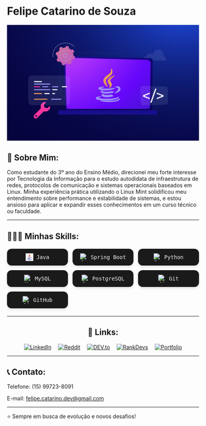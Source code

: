 <h1><span>Felipe Catarino de Souza</span></h1>
<img src="2022-Todays-Industries-using-Java-Application.png">

<h2>👋 Sobre Mim:</h2>
Como estudante do 3º ano do Ensino Médio, direcionei meu forte interesse por Tecnologia da Informação para o estudo autodidata de infraestrutura de redes, protocolos de comunicação e sistemas operacionais baseados em Linux. Minha experiência prática utilizando o Linux Mint solidificou meu entendimento sobre performance e estabilidade de sistemas, e estou ansioso para aplicar e expandir esses conhecimentos em um curso técnico ou faculdade.

-----

<h2>🧑🏻‍💻 Minhas Skills:</h2>
<div style="display: grid; grid-template-columns: repeat(auto-fit, minmax(150px, 1fr)); gap: 12px; margin: 20px 0;">
  <div style="background-color: #1a1a1a; color: #f0f0f0; padding: 12px; border-radius: 12px; font-family: monospace; box-shadow: 0 4px 6px rgba(0,0,0,0.1); text-align: center; display: flex; align-items: center; justify-content: center; gap: 8px;">
    <img src="java.png" width="20" height="20" alt="Java" />
    <span>Java</span>
  </div>
  <div style="background-color: #1a1a1a; color: #f0f0f0; padding: 12px; border-radius: 12px; font-family: monospace; box-shadow: 0 4px 6px rgba(0,0,0,0.1); text-align: center; display: flex; align-items: center; justify-content: center; gap: 8px;">
    <img src="https://cdn.jsdelivr.net/gh/devicons/devicon/icons/spring/spring-original.svg" width="20" height="20" alt="Spring Boot" />
    <span>Spring Boot</span>
  </div>
  <div style="background-color: #1a1a1a; color: #f0f0f0; padding: 12px; border-radius: 12px; font-family: monospace; box-shadow: 0 4px 6px rgba(0,0,0,0.1); text-align: center; display: flex; align-items: center; justify-content: center; gap: 8px;">
    <img src="https://cdn.jsdelivr.net/gh/devicons/devicon/icons/python/python-original.svg" width="20" height="20" alt="Python" />
    <span>Python</span>
  </div>
  <div style="background-color: #1a1a1a; color: #f0f0f0; padding: 12px; border-radius: 12px; font-family: monospace; box-shadow: 0 4px 6px rgba(0,0,0,0.1); text-align: center; display: flex; align-items: center; justify-content: center; gap: 8px;">
    <img src="https://cdn.jsdelivr.net/gh/devicons/devicon/icons/mysql/mysql-original.svg" width="20" height="20" alt="MySQL" />
    <span>MySQL</span>
  </div>
  <div style="background-color: #1a1a1a; color: #f0f0f0; padding: 12px; border-radius: 12px; font-family: monospace; box-shadow: 0 4px 6px rgba(0,0,0,0.1); text-align: center; display: flex; align-items: center; justify-content: center; gap: 8px;">
    <img src="https://cdn.jsdelivr.net/gh/devicons/devicon/icons/postgresql/postgresql-original.svg" width="20" height="20" alt="PostgreSQL" />
    <span>PostgreSQL</span>
  </div>
  <div style="background-color: #1a1a1a; color: #f0f0f0; padding: 12px; border-radius: 12px; font-family: monospace; box-shadow: 0 4px 6px rgba(0,0,0,0.1); text-align: center; display: flex; align-items: center; justify-content: center; gap: 8px;">
    <img src="https://cdn.jsdelivr.net/gh/devicons/devicon/icons/git/git-original.svg" width="20" height="20" alt="Git" />
    <span>Git</span>
  </div>
  <div style="background-color: #1a1a1a; color: #f0f0f0; padding: 12px; border-radius: 12px; font-family: monospace; box-shadow: 0 4px 6px rgba(0,0,0,0.1); text-align: center; display: flex; align-items: center; justify-content: center; gap: 8px;">
    <img src="https://cdn.jsdelivr.net/gh/devicons/devicon/icons/github/github-original.svg" width="20" height="20" alt="GitHub" />
    <span>GitHub</span>
  </div>
</div>

--------

<h2 align="center">🔗 Links:</h2>
<p align="center">
  <a href="https://www.linkedin.com/in/felipe-catarino-de-souza-8a0907373" target="_blank"><img src="https://img.shields.io/badge/LinkedIn-0077B5?style=for-the-badge&logo=linkedin&logoColor=white" alt="LinkedIn"></a> 
  <a href="https://www.reddit.com/user/Fellps017" target="_blank"><img src="https://img.shields.io/badge/Reddit-FF4500?style=for-the-badge&logo=reddit&logoColor=white" alt="Reddit"></a> 
  <a href="https://dev.to/fellps017" target="_blank"><img src="https://img.shields.io/badge/DEV.to-0A0A0A?style=for-the-badge&logo=dev.to&logoColor=white" alt="DEV.to"></a> 
  <a href="https://www.rankdevs.com/Fellps018" target="_blank"><img src="https://img.shields.io/badge/RankDevs-000000?style=for-the-badge&logo=about.me&logoColor=white" alt="RankDevs"></a> 
  <a href="https://fellps018.github.io/portifolio/" target="_blank"><img src="https://img.shields.io/badge/Portfolio-FF6B6B?style=for-the-badge&logo=circle&logoColor=white" alt="Portfolio"></a>
</p>


---------

<h2>📞 Contato:</h2>

Telefone: (15) 99723-8091

E-mail: felipe.catarino.dev@gmail.com

----
⭐️ Sempre em busca de evolução e novos desafios!

